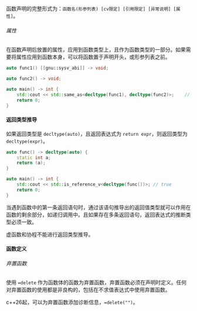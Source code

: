 函数声明的完整形式为：`函数名(形参列表) [cv限定] [引用限定] [异常说明] [属性]`。

###### 属性
在函数声明后放置的属性，应用到函数类型上，且作为函数类型的一部分。如果需要将属性应用到函数本身，可以将函数置于声明开头，或形参列表之前。
```cpp
auto func1() [[gnu::sysv_abi]] -> void;

auto func2() -> void;

auto main() -> int {
    std::cout << std::same_as<decltype(func1), decltype(func2)>;    // false
    return 0;
}
```

#### 返回类型推导
如果返回类型是 `decltype(auto)`，且返回表达式为 `return expr`，则返回类型为 `decltype(expr)`。
```cpp
auto func() -> decltype(auto) {
    static int a;
    return (a);
}

auto main() -> int {
    std::cout << std::is_reference_v<decltype(func())>; // true
    return 0;
}
```

当遇到函数中的第一条返回语句时，通过该语句推导出的返回值类型就可以作用在函数的剩余部分，如递归调用中。且如果存在多条返回语句，返回表达式的推断类型必须一致。

虚函数和协程不能进行返回类型推导。

#### 函数定义
###### 弃置函数
使用 `=delete` 作为函数体的函数为弃置函数，弃置函数必须在声明时定义。任何对弃置函数的使用都是非良构的，包括在不求值表达式中使用弃置函数。

c++26起，可以为弃置函数添加诊断信息，`=delete("")`。
